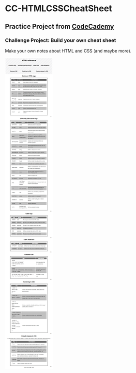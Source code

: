 # CC-HTMLCSSCheatSheet

## Practice Project from [CodeCademy](https://www.codecademy.com/)

### Challenge Project: Build your own cheat sheet

Make your own notes about HTML and CSS (and maybe more). 

![screenshot of my version of the website](CC-HTMLCSSCheatSheet.png)
